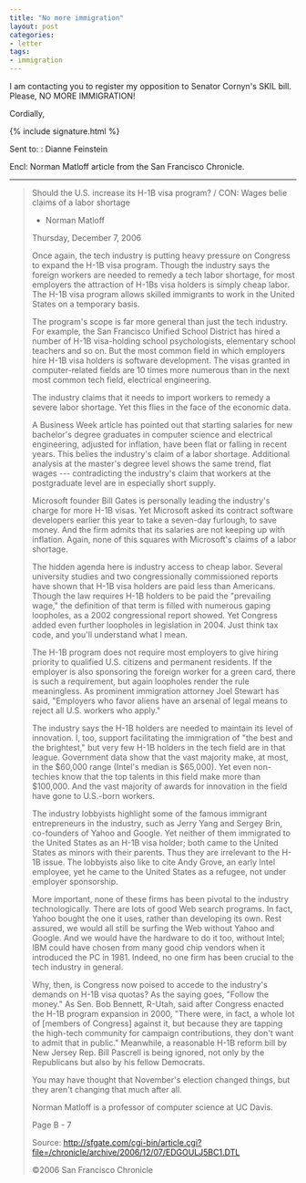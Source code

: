```yaml
---
title: "No more immigration"
layout: post
categories:
- letter
tags:
- immigration
---
```


I am contacting you to register my opposition to Senator Cornyn's SKIL bill. Please, NO MORE IMMIGRATION!

Cordially,

{% include signature.html %}

Sent to:
: Dianne Feinstein

Encl: Norman Matloff article from the San Francisco Chronicle.

---

> Should the U.S. increase its H-1B visa program? / CON: Wages belie claims of a labor shortage
>
> - Norman Matloff
>
> Thursday, December 7, 2006
>
> Once again, the tech industry is putting heavy pressure on Congress to expand the H-1B visa program. Though the industry says the foreign workers are needed to remedy a tech labor shortage, for most employers the attraction of H-1Bs visa holders is simply cheap labor. The H-1B visa program allows skilled immigrants to work in the United States on a temporary basis. 
>
> The program's scope is far more general than just the tech industry. For example, the San Francisco Unified School District has hired a number of H-1B visa-holding school psychologists, elementary school teachers and so on. But the most common field in which employers hire H-1B visa holders is software development. The visas granted in computer-related fields are 10 times more numerous than in the next most common tech field, electrical engineering. 
>
> The industry claims that it needs to import workers to remedy a severe labor shortage. Yet this flies in the face of the economic data. 
>
> A Business Week article has pointed out that starting salaries for new bachelor's degree graduates in computer science and electrical engineering, adjusted for inflation, have been flat or falling in recent years. This belies the industry's claim of a labor shortage. Additional analysis at the master's degree level shows the same trend, flat wages --- contradicting the industry's claim that workers at the postgraduate level are in especially short supply. 
>
> Microsoft founder Bill Gates is personally leading the industry's charge for more H-1B visas. Yet Microsoft asked its contract software developers earlier this year to take a seven-day furlough, to save money. And the firm admits that its salaries are not keeping up with inflation. Again, none of this squares with Microsoft's claims of a labor shortage. 
>
> The hidden agenda here is industry access to cheap labor. Several university studies and two congressionally commissioned reports have shown that H-1B visa holders are paid less than Americans. Though the law requires H-1B holders to be paid the "prevailing wage," the definition of that term is filled with numerous gaping loopholes, as a 2002 congressional report showed. Yet Congress added even further loopholes in legislation in 2004. Just think tax code, and you'll understand what I mean. 
>
> The H-1B program does not require most employers to give hiring priority to qualified U.S. citizens and permanent residents. If the employer is also sponsoring the foreign worker for a green card, there is such a requirement, but again loopholes render the rule meaningless. As prominent immigration attorney Joel Stewart has said, "Employers who favor aliens have an arsenal of legal means to reject all U.S. workers who apply." 
>
> The industry says the H-1B holders are needed to maintain its level of innovation. I, too, support facilitating the immigration of "the best and the brightest," but very few H-1B holders in the tech field are in that league. Government data show that the vast majority make, at most, in the $60,000 range (Intel's median is $65,000). Yet even non-techies know that the top talents in this field make more than $100,000. And the vast majority of awards for innovation in the field have gone to U.S.-born workers. 
>
> The industry lobbyists highlight some of the famous immigrant entrepreneurs in the industry, such as Jerry Yang and Sergey Brin, co-founders of Yahoo and Google. Yet neither of them immigrated to the United States as an H-1B visa holder; both came to the United States as minors with their parents. Thus they are irrelevant to the H-1B issue. The lobbyists also like to cite Andy Grove, an early Intel employee, yet he came to the United States as a refugee, not under employer sponsorship. 
>
> More important, none of these firms has been pivotal to the industry technologically. There are lots of good Web search programs. In fact, Yahoo bought the one it uses, rather than developing its own. Rest assured, we would all still be surfing the Web without Yahoo and Google. And we would have the hardware to do it too, without Intel; IBM could have chosen from many good chip vendors when it introduced the PC in 1981. Indeed, no one firm has been crucial to the tech industry in general. 
>
> Why, then, is Congress now poised to accede to the industry's demands on H-1B visa quotas? As the saying goes, "Follow the money." As Sen. Bob Bennett, R-Utah, said after Congress enacted the H-1B program expansion in 2000, "There were, in fact, a whole lot of [members of Congress] against it, but because they are tapping the high-tech community for campaign contributions, they don't want to admit that in public." Meanwhile, a reasonable H-1B reform bill by New Jersey Rep. Bill Pascrell is being ignored, not only by the Republicans but also by his fellow Democrats. 
>
> You may have thought that November's election changed things, but they aren't changing that much after all.
>
> Norman Matloff is a professor of computer science at UC Davis.
>
> Page B - 7
>
> Source: http://sfgate.com/cgi-bin/article.cgi?file=/chronicle/archive/2006/12/07/EDGOULJ5BC1.DTL
>
> ©2006 San Francisco Chronicle
